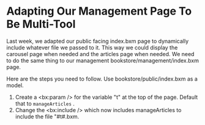 # Adapting Our Management Page To Be Multi-Tool

Last week, we adapted our public facing index.bxm page to dynamically include whatever file we passed to it. This way we could display the carousel page when needed and the articles page when needed. We need to do the same thing to our management bookstore/management/index.bxm page.&#x20;

Here are the steps you need to follow. Use bookstore/public/index.bxm as a model.

1. Create a \<bx:param /> for the variable "t" at the top of the page. Default that to `manageArticles` .
2. Change the \<bx:include /> which now includes manageArticles  to include the file "#t#.bxm.&#x20;
